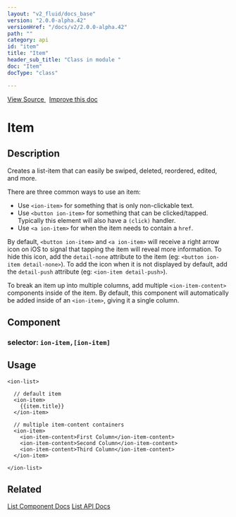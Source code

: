 ```yaml
---
layout: "v2_fluid/docs_base"
version: "2.0.0-alpha.42"
versionHref: "/docs/v2/2.0.0-alpha.42"
path: ""
category: api
id: "item"
title: "Item"
header_sub_title: "Class in module "
doc: "Item"
docType: "class"

---
```





<div class="improve-docs">
<a href='http://github.com/driftyco/ionic2/tree/master/ionic/components/item/item.ts#L0'>
View Source
</a>
&nbsp;
<a href='http://github.com/driftyco/ionic2/edit/master/ionic/components/item/item.ts#L0'>
Improve this doc
</a>
</div>





<h1 class="api-title">


Item






</h1>






<!-- description -->
<h2>Description</h2>

<p>Creates a list-item that can easily be swiped, deleted, reordered, edited, and more.</p>
<p>There are three common ways to use an item:</p>
<ul>
<li>Use <code>&lt;ion-item&gt;</code> for something that is only non-clickable text.</li>
<li>Use <code>&lt;button ion-item&gt;</code> for something that can be clicked/tapped. Typically this element will also have a <code>(click)</code> handler.</li>
<li>Use <code>&lt;a ion-item&gt;</code> for when the item needs to contain a <code>href</code>.</li>
</ul>
<p>By default, <code>&lt;button ion-item&gt;</code> and <code>&lt;a ion-item&gt;</code> will receive a right arrow icon on iOS to signal that tapping the item will reveal more information.
To hide this icon, add the <code>detail-none</code> attribute to the item (eg: <code>&lt;button ion-item detail-none&gt;</code>). To add the icon when it is not displayed by default,
add the <code>detail-push</code> attribute (eg: <code>&lt;ion-item detail-push&gt;</code>).</p>
<p>To break an item up into multiple columns, add multiple <code>&lt;ion-item-content&gt;</code> components inside of the item. By default,
this component will automatically be added inside of an <code>&lt;ion-item&gt;</code>, giving it a single column.</p>


<h2>Component</h2>
<h3>selector: <code>ion-item,[ion-item]</code></h3>
<!-- @usage tag -->

<h2>Usage</h2>

<pre><code class="lang-html">&lt;ion-list&gt;

  // default item
  &lt;ion-item&gt;
    {{item.title}}
  &lt;/ion-item&gt;

  // multiple item-content containers
  &lt;ion-item&gt;
    &lt;ion-item-content&gt;First Column&lt;/ion-item-content&gt;
    &lt;ion-item-content&gt;Second Column&lt;/ion-item-content&gt;
    &lt;ion-item-content&gt;Third Column&lt;/ion-item-content&gt;
  &lt;/ion-item&gt;

&lt;/ion-list&gt;
</code></pre>




<!-- @property tags -->


<!-- methods on the class --><!-- related link -->

<h2>Related</h2>

<a href='/docs/v2/components#lists'>List Component Docs</a>
<a href='../../list/List'>List API Docs</a><!-- end content block -->


<!-- end body block -->

